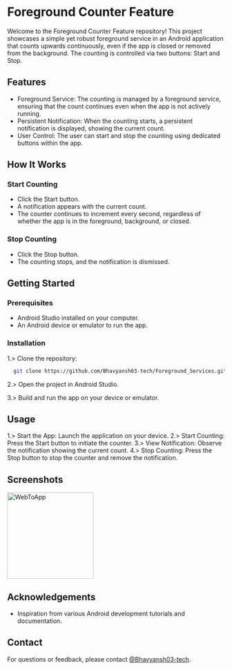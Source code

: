 
# Foreground Counter Feature
Welcome to the Foreground Counter Feature repository! This project showcases a simple yet robust foreground service in an Android application that counts upwards continuously, even if the app is closed or removed from the background. The counting is controlled via two buttons: Start and Stop.




## Features
- Foreground Service: The counting is managed by a foreground service, ensuring that the count continues even when the app is not actively running.
- Persistent Notification: When the counting starts, a persistent notification is displayed, showing the current count.
- User Control: The user can start and stop the counting using dedicated buttons within the app.


## How It Works

### Start Counting
- Click the Start button.
- A notification appears with the current count.
- The counter continues to increment every second, regardless of whether the app is in the foreground, background, or closed.

### Stop Counting
- Click the Stop button.
- The counting stops, and the notification is dismissed.
  
## Getting Started

### Prerequisites
- Android Studio installed on your computer.
- An Android device or emulator to run the app.
  
### Installation
1.> Clone the repository:

```bash
  git clone https://github.com/Bhavyansh03-tech/Foreground_Services.git
```
2.> Open the project in Android Studio.

3.> Build and run the app on your device or emulator.

## Usage
1.> Start the App: Launch the application on your device.
2.> Start Counting: Press the Start button to initiate the counter.
3.> View Notification: Observe the notification showing the current count.
4.> Stop Counting: Press the Stop button to stop the counter and remove the notification.

## Screenshots
<img src="https://github.com/Bhavyansh03-tech/Foreground_Services/assets/96388594/ad717b73-7668-4ccf-98e4-d60977f9d7a0" alt="WebToApp" width="200"/>



## Acknowledgements
- Inspiration from various Android development tutorials and documentation.
  
## Contact
For questions or feedback, please contact [@Bhavyansh03-tech](https://github.com/Bhavyansh03-tech).
